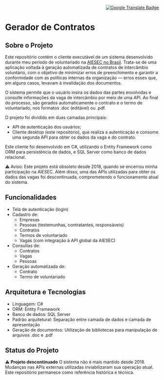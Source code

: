 <p align="right">
  <a href="https://github.com/guialmeidan/projetoContratos/blob/master/README.md">
    <img src="https://img.shields.io/badge/ENGLISH-4285F4?style=flat&logo=googletranslate&logoColor=white" alt="Google Translate Badge">
  </a>
</p>

# Gerador de Contratos

## Sobre o Projeto

Este repositório contém o cliente executável de um sistema desenvolvido durante meu período de voluntariado na [AIESEC no Brasil](https://aiesec.org.br/). Trata-se de uma aplicação voltada à geração automatizada de contratos de intercâmbio voluntário, com o objetivo de minimizar erros de preenchimento e garantir a conformidade com as políticas internas da organização — erros esses que, em alguns casos, levavam à invalidação dos documentos.

O sistema permite que o usuário insira os dados das partes envolvidas e consulte informações da vaga de intercâmbio por meio de uma API. Ao final do processo, são gerados automaticamente o contrato e o termo de voluntariado, nos formatos .doc (editável) ou .pdf.

O projeto foi dividido em duas camadas principais:

- API de autenticação dos usuários;
- Cliente desktop (este repositório), que realiza a autenticação e consome uma segunda API para obter os dados da vaga e do contrato.

Este cliente foi desenvolvido em C#, utilizando o Entity Framework como ORM para persistência de dados, e SQL Server como banco de dados relacional.

⚠️ Aviso: Este projeto está obsoleto desde 2018, quando se encerrou minha participação na AIESEC. Além disso, uma das APIs utilizadas para obter os dados das vagas foi descontinuada, comprometendo o funcionamento atual do sistema.

## Funcionalidades

- Tela de autenticação (login)
- Cadastro de:
    - Empresas
    - Pessoas (testemunhas, contratantes, responsáveis)
    - Contratos
    - Termos de voluntariado
    - Vagas (com integração à API global da AIESEC)
- Consultas de:
    - Contratos
    - Vagas
    - Pessoas
- Geração automatizada de:
    - Contrato
    - Termo de voluntariado

## Arquitetura e Tecnologias

- Linguagem: C#
- ORM: Entity Framework
- Banco de dados: SQL Server
- Padrão arquitetural: Separação entre camada de dados e camada de apresentação
- Geração de documentos: Utilização de bibliotecas para manipulação de arquivos .doc e .pdf

## Status do Projeto

⚠️ **Projeto descontinuado**
O sistema não é mais mantido desde 2018. Mudanças nas APIs externas utilizadas inviabilizaram sua operação atual. Este repositório permanece como referência histórica e técnica.
